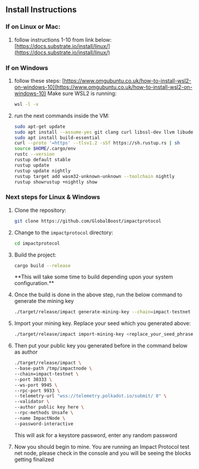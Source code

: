## Install Instructions

### If on Linux or Mac:

1. follow instructions 1-10 from link below:
[https://docs.substrate.io/install/linux/](https://docs.substrate.io/install/linux/)

### If on Windows

1. follow these steps:
[https://www.omgubuntu.co.uk/how-to-install-wsl2-on-windows-10](https://www.omgubuntu.co.uk/how-to-install-wsl2-on-windows-10)
Make sure WSL2 is running:

    ```bash
    wsl -l -v
    ```
    
2. run the next commands inside the VM:

    ```bash
    sudo apt-get update
    sudo apt install --assume-yes git clang curl libssl-dev llvm libudev-dev make protobuf-compiler
    sudo apt install build-essential
    curl --proto '=https' --tlsv1.2 -sSf https://sh.rustup.rs | sh
    source $HOME/.cargo/env
    rustc --version
    rustup default stable
    rustup update
    rustup update nightly
    rustup target add wasm32-unknown-unknown --toolchain nightly
    rustup showrustup +nightly show
    ```

### Next steps for Linux & Windows

1. Clone the repository:

    ```bash
    git clone https://github.com/GlobalBoost/impactprotocol
    ```
    
2. Change to the `impactprotocol` directory:

    ```bash
    cd impactprotocol
    ```
    
3. Build the project:

    ```bash
    cargo build --release
    ```
    <aside>
     **This will take some time to build depending upon your system configuration.**
    </aside>

4. Once the build is done in the above step, run the below command to generate the mining key

    ```bash
    ./target/release/impact generate-mining-key --chain=impact-testnet
    ```
    
5. Import your mining key. Replace your seed which you generated above:

    ```bash
   ./target/release/impact import-mining-key <replace_your_seed_phrase> \--base-path /tmp/impactnode \--chain=impact-testnet
    ```

6. Then put your public key you generated before in the command below as author

    ```bash
    ./target/release/impact \
    --base-path /tmp/impactnode \
    --chain=impact-testnet \
    --port 30333 \
    --ws-port 9945 \
    --rpc-port 9933 \
    --telemetry-url "wss://telemetry.polkadot.io/submit/ 0" \
    --validator \
    --author public key here \
    --rpc-methods Unsafe \
    --name ImpactNode \
    --password-interactive
    ```

    This will ask for a keystore password, enter any random password

7. Now you should begin to mine. You are running an Impact Protocol test net node, please check in the console and you will be seeing the blocks getting finalized

